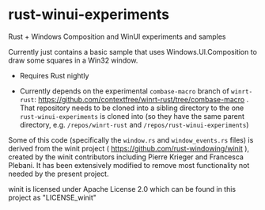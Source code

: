 # rust-winui-experiments
Rust + Windows Composition and WinUI experiments and samples

Currently just contains a basic sample that uses Windows.UI.Composition to draw some squares in a Win32 window.

* Requires Rust nightly

* Currently depends on the experimental `combase-macro` branch of `winrt-rust`: https://github.com/contextfree/winrt-rust/tree/combase-macro . That repository needs to be cloned into a sibling directory to the one `rust-winui-experiments` is cloned into (so they have the same parent directory, e.g. `/repos/winrt-rust` and `/repos/rust-winui-experiments`) 

Some of this code (specifically the `window.rs` and `window_events.rs` files) is derived from the winit project 
( https://github.com/rust-windowing/winit ), created by the winit contributors including Pierre Krieger and Francesca Plebani. 
It has been extensively modified to remove most functionality not needed by the present project.

winit is licensed under Apache License 2.0 which can be found in this project as "LICENSE_winit"
